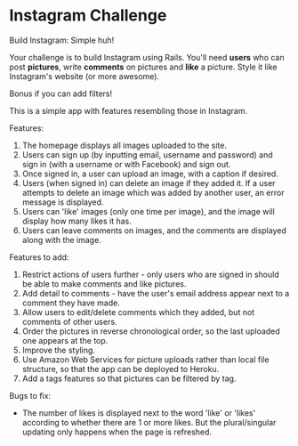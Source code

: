 Instagram Challenge
===================

Build Instagram: Simple huh!

Your challenge is to build Instagram using Rails. You'll need **users** who can post **pictures**, write **comments** on pictures and **like** a picture. Style it like Instagram's website (or more awesome).

Bonus if you can add filters!

This is a simple app with features resembling those in Instagram.

Features:
1. The homepage displays all images uploaded to the site.
2. Users can sign up (by inputting email, username and password) and sign in (with a username or with Facebook) and sign out.
3. Once signed in, a user can upload an image, with a caption if desired.
4. Users (when signed in) can delete an image if they added it. If a user attempts to delete an image which was added by another user, an error message is displayed.
5. Users can 'like' images (only one time per image), and the image will display how many likes it has.
6. Users can leave comments on images, and the comments are displayed along with the image.

Features to add:
1. Restrict actions of users further - only users who are signed in should be able to make comments and like pictures.
2. Add detail to comments - have the user's email address appear next to a comment they have made.
3. Allow users to edit/delete comments which they added, but not comments of other users.
4. Order the pictures in reverse chronological order, so the last uploaded one appears at the top.
6. Improve the styling.
6. Use Amazon Web Services for picture uploads rather than local file structure, so that the app can be deployed to Heroku.
7. Add a tags features so that pictures can be filtered by tag.

Bugs to fix:
- The number of likes is displayed next to the word 'like' or 'likes' according to whether there are 1 or more likes. But the plural/singular updating only happens when the page is refreshed.
